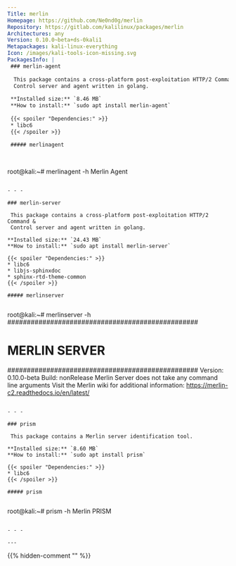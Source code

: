 ```yaml
---
Title: merlin
Homepage: https://github.com/Ne0nd0g/merlin
Repository: https://gitlab.com/kalilinux/packages/merlin
Architectures: any
Version: 0.10.0~beta+ds-0kali1
Metapackages: kali-linux-everything 
Icon: /images/kali-tools-icon-missing.svg
PackagesInfo: |
 ### merlin-agent
 
  This package contains a cross-platform post-exploitation HTTP/2 Command &
  Control server and agent written in golang.
 
 **Installed size:** `8.46 MB`  
 **How to install:** `sudo apt install merlin-agent`  
 
 {{< spoiler "Dependencies:" >}}
 * libc6 
 {{< /spoiler >}}
 
 ##### merlinagent
 
 
 ```
 root@kali:~# merlinagent -h
 Merlin Agent
 ```
 
 - - -
 
 ### merlin-server
 
  This package contains a cross-platform post-exploitation HTTP/2 Command &
  Control server and agent written in golang.
 
 **Installed size:** `24.43 MB`  
 **How to install:** `sudo apt install merlin-server`  
 
 {{< spoiler "Dependencies:" >}}
 * libc6 
 * libjs-sphinxdoc 
 * sphinx-rtd-theme-common 
 {{< /spoiler >}}
 
 ##### merlinserver
 
 
 ```
 root@kali:~# merlinserver -h
 #################################################
 #		MERLIN SERVER			#
 #################################################
 Version: 0.10.0-beta
 Build: nonRelease
 Merlin Server does not take any command line arguments
 Visit the Merlin wiki for additional information: https://merlin-c2.readthedocs.io/en/latest/
 ```
 
 - - -
 
 ### prism
 
  This package contains a Merlin server identification tool.
 
 **Installed size:** `8.60 MB`  
 **How to install:** `sudo apt install prism`  
 
 {{< spoiler "Dependencies:" >}}
 * libc6 
 {{< /spoiler >}}
 
 ##### prism
 
 
 ```
 root@kali:~# prism -h
 Merlin PRISM
 ```
 
 - - -
 
---
```

{{% hidden-comment "<!--Do not edit anything above this line-->" %}}
